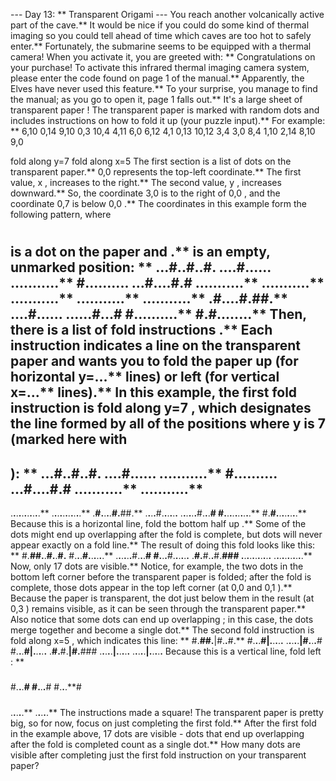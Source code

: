 --- Day 13: ** Transparent Origami ---
You reach another volcanically active part of the cave.** It would be nice if you could do some kind of thermal imaging so you could tell ahead of time which caves are too hot to safely enter.**
Fortunately, the submarine seems to be equipped with a thermal camera! When you activate it, you are greeted with: **
Congratulations on your purchase! To activate this infrared thermal imaging
camera system, please enter the code found on page 1 of the manual.**
Apparently, the Elves have never used this feature.** To your surprise, you manage to find the manual; as you go to open it, page 1 falls out.** It's a large sheet of
transparent paper
! The transparent paper is marked with random dots and includes instructions on how to fold it up (your puzzle input).** For example: **
6,10
0,14
9,10
0,3
10,4
4,11
6,0
6,12
4,1
0,13
10,12
3,4
3,0
8,4
1,10
2,14
8,10
9,0

fold along y=7
fold along x=5
The first section is a list of dots on the transparent paper.**
0,0
represents the top-left coordinate.**  The first value,
x
, increases to the right.**  The second value,
y
, increases downward.**  So, the coordinate
3,0
is to the right of
0,0
, and the coordinate
0,7
is below
0,0
.** The coordinates in this example form the following pattern, where
#
is a dot on the paper and
.**
is an empty, unmarked position: **
.**.**.**#.**.**#.**.**#.**
.**.**.**.**#.**.**.**.**.**.**
.**.**.**.**.**.**.**.**.**.**.**
#.**.**.**.**.**.**.**.**.**.**
.**.**.**#.**.**.**.**#.**#
.**.**.**.**.**.**.**.**.**.**.**
.**.**.**.**.**.**.**.**.**.**.**
.**.**.**.**.**.**.**.**.**.**.**
.**.**.**.**.**.**.**.**.**.**.**
.**.**.**.**.**.**.**.**.**.**.**
.**#.**.**.**.**#.**##.**
.**.**.**.**#.**.**.**.**.**.**
.**.**.**.**.**.**#.**.**.**#
#.**.**.**.**.**.**.**.**.**.**
#.**#.**.**.**.**.**.**.**.**
Then, there is a list of
fold instructions
.** Each instruction indicates a line on the transparent paper and wants you to fold the paper
up
(for horizontal
y=.**.**.**
lines) or
left
(for vertical
x=.**.**.**
lines).** In this example, the first fold instruction is
fold along y=7
, which designates the line formed by all of the positions where
y
is
7
(marked here with
-
): **
.**.**.**#.**.**#.**.**#.**
.**.**.**.**#.**.**.**.**.**.**
.**.**.**.**.**.**.**.**.**.**.**
#.**.**.**.**.**.**.**.**.**.**
.**.**.**#.**.**.**.**#.**#
.**.**.**.**.**.**.**.**.**.**.**
.**.**.**.**.**.**.**.**.**.**.**
-----------
.**.**.**.**.**.**.**.**.**.**.**
.**.**.**.**.**.**.**.**.**.**.**
.**#.**.**.**.**#.**##.**
.**.**.**.**#.**.**.**.**.**.**
.**.**.**.**.**.**#.**.**.**#
#.**.**.**.**.**.**.**.**.**.**
#.**#.**.**.**.**.**.**.**.**
Because this is a horizontal line, fold the bottom half
up
.** Some of the dots might end up overlapping after the fold is complete, but dots will never appear exactly on a fold line.** The result of doing this fold looks like this: **
#.**##.**.**#.**.**#.**
#.**.**.**#.**.**.**.**.**.**
.**.**.**.**.**.**#.**.**.**#
#.**.**.**#.**.**.**.**.**.**
.**#.**#.**.**#.**###
.**.**.**.**.**.**.**.**.**.**.**
.**.**.**.**.**.**.**.**.**.**.**
Now, only
17
dots are visible.**
Notice, for example, the two dots in the bottom left corner before the transparent paper is folded; after the fold is complete, those dots appear in the top left corner (at
0,0
and
0,1
).** Because the paper is transparent, the dot just below them in the result (at
0,3
) remains visible, as it can be seen through the transparent paper.**
Also notice that some dots can end up
overlapping
; in this case, the dots merge together and become a single dot.**
The second fold instruction is
fold along x=5
, which indicates this line: **
#.**##.**|#.**.**#.**
#.**.**.**#|.**.**.**.**.**
.**.**.**.**.**|#.**.**.**#
#.**.**.**#|.**.**.**.**.**
.**#.**#.**|#.**###
.**.**.**.**.**|.**.**.**.**.**
.**.**.**.**.**|.**.**.**.**.**
Because this is a vertical line, fold
left
: **
#####
#.**.**.**#
#.**.**.**#
#.**.**.**#
#####
.**.**.**.**.**
.**.**.**.**.**
The instructions made a square!
The transparent paper is pretty big, so for now, focus on just completing the first fold.** After the first fold in the example above,
17
dots are visible - dots that end up overlapping after the fold is completed count as a single dot.**
How many dots are visible after completing just the first fold instruction on your transparent paper?
